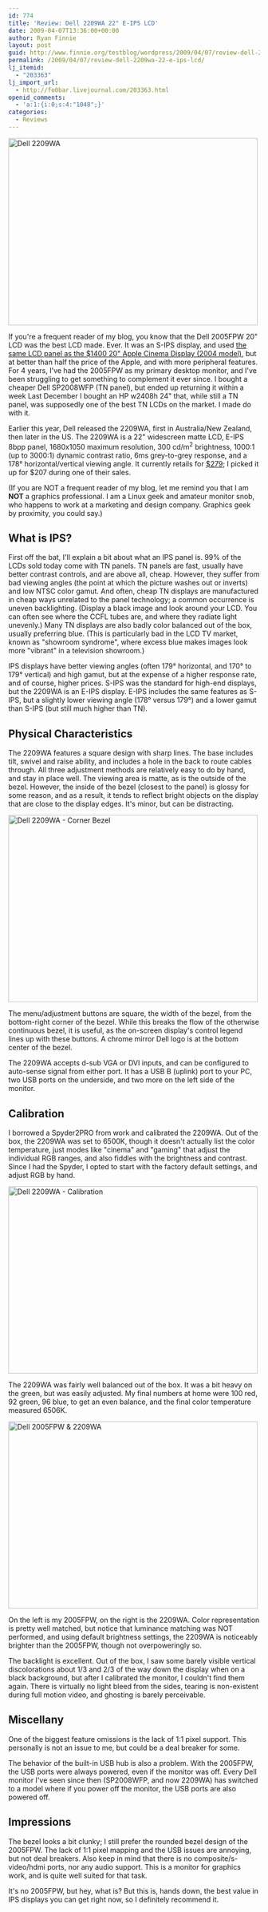 ```yaml
---
id: 774
title: 'Review: Dell 2209WA 22" E-IPS LCD'
date: 2009-04-07T13:36:00+00:00
author: Ryan Finnie
layout: post
guid: http://www.finnie.org/testblog/wordpress/2009/04/07/review-dell-2209wa-22-e-ips-lcd/
permalink: /2009/04/07/review-dell-2209wa-22-e-ips-lcd/
lj_itemid:
  - "203363"
lj_import_url:
  - http://fo0bar.livejournal.com/203363.html
openid_comments:
  - 'a:1:{i:0;s:4:"1048";}'
categories:
  - Reviews
---
```

[<img src="http://farm4.static.flickr.com/3589/3421413597_a8790079aa.jpg" width="500" height="375" alt="Dell 2209WA" />](http://www.flickr.com/photos/fo0bar/3421413597/ "Dell 2209WA by fo0bar, on Flickr")
  
If you're a frequent reader of my blog, you know that the Dell 2005FPW 20" LCD was the best LCD made. Ever. It was an S-IPS display, and used [the same LCD panel as the $1400 20" Apple Cinema Display (2004 model)](http://www.anandtech.com/displays/showdoc.aspx?i=2400), but at better than half the price of the Apple, and with more peripheral features. For 4 years, I've had the 2005FPW as my primary desktop monitor, and I've been struggling to get something to complement it ever since. I bought a cheaper Dell SP2008WFP (TN panel), but ended up returning it within a week Last December I bought an HP w2408h 24" that, while still a TN panel, was supposedly one of the best TN LCDs on the market. I made do with it.

Earlier this year, Dell released the 2209WA, first in Australia/New Zealand, then later in the US. The 2209WA is a 22" widescreen matte LCD, E-IPS 8bpp panel, 1680x1050 maximum resolution, 300 cd/m<sup>2</sup> brightness, 1000:1 (up to 3000:1) dynamic contrast ratio, 6ms grey-to-grey response, and a 178° horizontal/vertical viewing angle. It currently retails for [$279](http://accessories.dell.com/sna/products/Displays/productdetail.aspx?c=us&l=en&orig_s=corp&sku=320-7825&s=bsd); I picked it up for $207 during one of their sales.

(If you are NOT a frequent reader of my blog, let me remind you that I am **NOT** a graphics professional. I am a Linux geek and amateur monitor snob, who happens to work at a marketing and design company. Graphics geek by proximity, you could say.)

## What is IPS?

First off the bat, I'll explain a bit about what an IPS panel is. 99% of the LCDs sold today come with TN panels. TN panels are fast, usually have better contrast controls, and are above all, cheap. However, they suffer from bad viewing angles (the point at which the picture washes out or inverts) and low NTSC color gamut. And often, cheap TN displays are manufactured in cheap ways unrelated to the panel technology; a common occurrence is uneven backlighting. (Display a black image and look around your LCD. You can often see where the CCFL tubes are, and where they radiate light unevenly.) Many TN displays are also badly color balanced out of the box, usually preferring blue. (This is particularly bad in the LCD TV market, known as "showroom syndrome", where excess blue makes images look more "vibrant" in a television showroom.)

IPS displays have better viewing angles (often 179° horizontal, and 170° to 179° vertical) and high gamut, but at the expense of a higher response rate, and of course, higher prices. S-IPS was the standard for high-end displays, but the 2209WA is an E-IPS display. E-IPS includes the same features as S-IPS, but a slightly lower viewing angle (178° versus 179°) and a lower gamut than S-IPS (but still much higher than TN).

## Physical Characteristics

The 2209WA features a square design with sharp lines. The base includes tilt, swivel and raise ability, and includes a hole in the back to route cables through. All three adjustment methods are relatively easy to do by hand, and stay in place well. The viewing area is matte, as is the outside of the bezel. However, the inside of the bezel (closest to the panel) is glossy for some reason, and as a result, it tends to reflect bright objects on the display that are close to the display edges. It's minor, but can be distracting.

[<img src="http://farm4.static.flickr.com/3389/3422218406_05dd63f871.jpg" width="500" height="375" alt="Dell 2209WA - Corner Bezel" />](http://www.flickr.com/photos/fo0bar/3422218406/ "Dell 2209WA - Corner Bezel by fo0bar, on Flickr")
  
The menu/adjustment buttons are square, the width of the bezel, from the bottom-right corner of the bezel. While this breaks the flow of the otherwise continuous bezel, it is useful, as the on-screen display's control legend lines up with these buttons. A chrome mirror Dell logo is at the bottom center of the bezel.

The 2209WA accepts d-sub VGA or DVI inputs, and can be configured to auto-sense signal from either port. It has a USB B (uplink) port to your PC, two USB ports on the underside, and two more on the left side of the monitor.

## Calibration

I borrowed a Spyder2PRO from work and calibrated the 2209WA. Out of the box, the 2209WA was set to 6500K, though it doesn't actually list the color temperature, just modes like "cinema" and "gaming" that adjust the individual RGB ranges, and also fiddles with the brightness and contrast. Since I had the Spyder, I opted to start with the factory default settings, and adjust RGB by hand.

[<img src="http://farm4.static.flickr.com/3638/3422214226_bb12bbd895.jpg" width="500" height="375" alt="Dell 2209WA - Calibration" />](http://www.flickr.com/photos/fo0bar/3422214226/ "Dell 2209WA - Calibration by fo0bar, on Flickr")
  
The 2209WA was fairly well balanced out of the box. It was a bit heavy on the green, but was easily adjusted. My final numbers at home were 100 red, 92 green, 96 blue, to get an even balance, and the final color temperature measured 6506K.

[<img src="http://farm4.static.flickr.com/3642/3421409455_c63ff78cce.jpg" width="500" height="375" alt="Dell 2005FPW & 2209WA" />](http://www.flickr.com/photos/fo0bar/3421409455/ "Dell 2005FPW & 2209WA by fo0bar, on Flickr")
  
On the left is my 2005FPW, on the right is the 2209WA. Color representation is pretty well matched, but notice that luminance matching was NOT performed, and using default brightness settings, the 2209WA is noticeably brighter than the 2005FPW, though not overpoweringly so.

The backlight is excellent. Out of the box, I saw some barely visible vertical discolorations about 1/3 and 2/3 of the way down the display when on a black background, but after I calibrated the monitor, I couldn't find them again. There is virtually no light bleed from the sides, tearing is non-existent during full motion video, and ghosting is barely perceivable.

## Miscellany

One of the biggest feature omissions is the lack of 1:1 pixel support. This personally is not an issue to me, but could be a deal breaker for some.

The behavior of the built-in USB hub is also a problem. With the 2005FPW, the USB ports were always powered, even if the monitor was off. Every Dell monitor I've seen since then (SP2008WFP, and now 2209WA) has switched to a model where if you power off the monitor, the USB ports are also powered off.

## Impressions

The bezel looks a bit clunky; I still prefer the rounded bezel design of the 2005FPW. The lack of 1:1 pixel mapping and the USB issues are annoying, but not deal breakers. Also keep in mind that there is no composite/s-video/hdmi ports, nor any audio support. This is a monitor for graphics work, and is quite well suited for that task.

It's no 2005FPW, but hey, what is? But this is, hands down, the best value in IPS displays you can get right now, so I definitely recommend it.